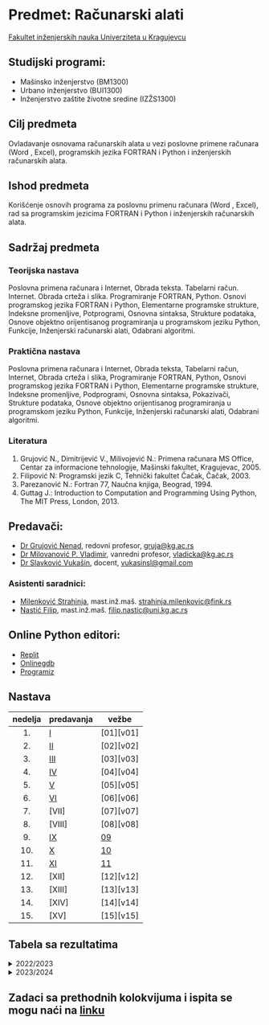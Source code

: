 # Predmet: Računarski alati 
[Fakultet inženjerskih nauka Univerziteta u Kragujevcu](http://fin.kg.ac.rs/sr/)
## Studijski programi:
  * Mašinsko inženjerstvo (BM1300)  
  * Urbano inženjerstvo (BUI1300)  
  * Inženjerstvo zaštite životne sredine (IZŽS1300)  

## Cilj predmeta
Ovladavanje osnovama računarskih alata u vezi poslovne primene računara (Word , Excel), programskih jezika FORTRAN i Python i inženjerskih računarskih alata.

## Ishod predmeta
Korišćenje osnovih programa za poslovnu primenu računara (Word , Excel), rad sa programskim jezicima FORTRAN i Python i inženjerskih računarskih alata.

## Sadržaj predmeta
### Teorijska nastava
Poslovna primena računara i Internet, Obrada teksta. Tabelarni račun. Internet. Obrada crteža i slika. Programiranje FORTRAN, Python. Osnovi programskog jezika FORTRAN i Python, Elementarne programske strukture, Indeksne promenljive, Potprogrami, Osnovna sintaksa, Strukture podataka, Osnove objektno orijentisanog programiranja u programskom jeziku Python, Funkcije, Inženjerski računarski alati, Odabrani algoritmi.

### Praktična nastava
Poslovna primena računara i Internet, Obrada teksta, Tabelarni račun, Internet, Obrada crteža i slika, Programiranje FORTRAN, Python, Osnovi programskog jezika FORTRAN i Python, Elementarne programske strukture, Indeksne promenljive, Podprogrami, Osnovna sintaksa, Pokazivači, Strukture podataka, Osnove objektno orijentisanog programiranja u programskom jeziku Python, Funkcije, Inženjerski računarski alati, Odabrani algoritmi.

### Literatura
1. Grujović N., Dimitrijević V., Milivojević N.: Primena računara MS Office, Centar za informacione tehnologije, Mašinski fakultet, Kragujevac, 2005.
2. Filipović N: Programski jezik C, Tehnički fakultet Čačak, Čačak, 2003.
3. Parezanović N.: Fortran 77, Naučna knjiga, Beograd, 1994.
4. Guttag J.: Introduction to Computation and Programming Using Python, The MIT Press, London, 2013.


## Predavači:
* [Dr Grujović Nenad](http://fin.kg.ac.rs/sr/zaposleni/nastavnici/97-zaposleni/nastavnici/kat-prim-meh-aut-upr/601-nenad-grujovic), redovni profesor, gruja@kg.ac.rs  
* [Dr Milovanović P. Vladimir](http://fin.kg.ac.rs/sr/zaposleni/nastavnici/97-zaposleni/nastavnici/kat-prim-meh-aut-upr/606-vladimir-milovanovic), vanredni profesor, vladicka@kg.ac.rs  
* [Dr Slavković Vukašin](http://fin.kg.ac.rs/sr/zaposleni/nastavnici/97-zaposleni/nastavnici/kat-prim-meh-aut-upr/608-vukasin-slavkovic), docent, vukasinsl@gmail.com   

### Asistenti saradnici:
* [Milenković Strahinja](http://fin.kg.ac.rs/sr/zaposleni/istrazivaci/1037-strahinja-milenkovic), mast.inž.maš. strahinja.milenkovic@fink.rs  
* [Nastić Filip](http://fin.kg.ac.rs/sr/zaposleni/istrazivaci/1661-filip-nastic), mast.inž.maš. filip.nastic@uni.kg.ac.rs  

## Online Python editori:
* [Replit](https://replit.com/languages/python3)  
* [Onlinegdb](https://www.onlinegdb.com/)  
* [Programiz](https://www.programiz.com/python-programming/online-compiler/)  

## Nastava

nedelja|   predavanja  |     vežbe       
:----: | ------------- | ---------|
  1\.  | [I][pI]       | [01][v01]|
  2\.  | [II][pII]     | [02][v02]|     
  3\.  | [III][pIII]   | [03][v03]|
  4\.  | [IV][pIV]     | [04][v04]|
  5\.  | [V][pV]       | [05][v05]|
  6\.  | [VI][pVI]     | [06][v06]|
  7\.  | [VII]         | [07][v07]|
  8\.  | [VIII]        | [08][v08]|
  9\.  | [IX][pIX]     | [09][v09]|
 10\.  | [X][pX]       | [10][v10]|
 11\.  | [XI][pXI]     | [11][v11]|
 12\.  | [XII]         | [12][v12]|
 13\.  | [XIII]        | [13][v13]|
 14\.  | [XIV]         | [14][v14]|
 15\.  | [XV]          | [15][v15]|


 
 [pI]: https://github.com/Racunarski-alati-FINK/Racunarski-alati-FINK/blob/main/Predavanja/osnovni_pojmovi.md  
 [pII]: https://github.com/Racunarski-alati-FINK/Racunarski-alati-FINK/blob/main/Predavanja/linijski_razgranati_programi.md  
 [pIII]: https://github.com/Racunarski-alati-FINK/Racunarski-alati-FINK/blob/main/Predavanja/liste_ciklicne_strukture.md
 [pIV]: https://github.com/Racunarski-alati-FINK/Racunarski-alati-FINK/blob/main/Predavanja/break_continue_napredno_liste.md 
 [pV]: https://github.com/Racunarski-alati-FINK/Racunarski-alati-FINK/blob/main/Predavanja/torke_skupovi_recnici.md
 [pVI]: https://github.com/Racunarski-alati-FINK/Racunarski-alati-FINK/blob/main/Predavanja/funkcije.md 
 [pIX]: https://github.com/Racunarski-alati-FINK/Racunarski-alati-FINK/blob/main/Predavanja/fajlovi.md  
 [pX]: https://github.com/Racunarski-alati-FINK/Racunarski-alati-FINK/blob/main/Predavanja/map_filter_funkcije.md   
 [pXI]: https://github.com/Racunarski-alati-FINK/Racunarski-alati-FINK/blob/main/Predavanja/zadaci11.md  
 
 [v09]: https://github.com/Racunarski-alati-FINK/Racunarski-alati-FINK/blob/main/Ve%C5%BEbe/vezbe09.md  
 [v10]: https://github.com/Racunarski-alati-FINK/Racunarski-alati-FINK/blob/main/Ve%C5%BEbe/vezbe10.md
 [v11]: https://github.com/Racunarski-alati-FINK/Racunarski-alati-FINK/blob/main/Ve%C5%BEbe/vezbe11.md 

## Tabela sa rezultatima

<details markdown='block'>
<summary>2022/2023</summary>

* [Tabela sa bodovima, 2022/2023](https://docs.google.com/spreadsheets/d/1pLcbOb00sthtNtbIQr2R0O7drvpvHiYIkyh07GuegSA/edit?usp=sharing)

</details>

<details markdown='block'>
<summary>2023/2024</summary>

* [Tabela sa bodovima, 2023/2024](https://docs.google.com/spreadsheets/d/1YRPxx46TEhW5JKNKg-dU9YemG2HpLTusSQx2yiHggd8/edit?usp=sharing)
  
</details>

## Zadaci sa prethodnih kolokvijuma i ispita se mogu naći na [linku](https://github.com/Racunarski-alati-FINK/Racunarski-alati-FINK/blob/main/Ispitni%20rokovi/ispitni_rokovi.md)

